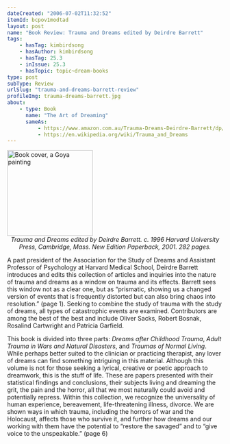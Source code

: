 ```yaml
---
dateCreated: "2006-07-02T11:32:52"
itemId: bcpov1modtad
layout: post
name: "Book Review: Trauma and Dreams edited by Deirdre Barrett"
tags:
    - hasTag: kimbirdsong
    - hasAuthor: kimbirdsong
    - hasTag: 25.3
    - inIssue: 25.3
    - hasTopic: topic~dream-books
type: post
subType: Review
urlSlug: "trauma-and-dreams-barrett-review"
profileImg: trauma-dreams-barrett.jpg
about:
    - type: Book
      name: "The Art of Dreaming"
      sameAs:
          - https://www.amazon.com.au/Trauma-Dreams-Deirdre-Barrett/dp/0674006909
          - https://en.wikipedia.org/wiki/Trauma_and_Dreams
---
```


<a href="https://www.amazon.com.au/Trauma-Dreams-Deirdre-Barrett/dp/0674006909">
<img src="../images/trauma-dreams-barrett.jpg" width="200" height="auto" alt="Book cover, a Goya painting"/>
</a>
<!--nopreview--><div style="text-align:center"><i>Trauma and Dreams edited by Deirdre Barrett.  c. 1996 Harvard University Press, Cambridge, Mass. New Edition Paperback, 2001. 282 pages.</i></div><!--/nopreview-->

A past president of the Association for the Study of Dreams and Assistant Professor of Psychology at Harvard Medical School, Deirdre Barrett introduces and edits this collection of articles and inquiries into the nature of trauma and dreams as a window on trauma and its effects. Barrett sees this window not as a clear one, but as “prismatic, showing us a changed version of events that is frequently distorted but can also bring chaos into resolution.” (page 1). Seeking to combine the study of trauma with the study of dreams, all types of catastrophic events are examined. Contributors are among the best of the best and include Oliver Sacks, Robert Bosnak, Rosalind Cartwright and Patricia Garfield.

This book is divided into three parts: _Dreams after Childhood Trauma_, _Adult Trauma in Wars and Natural Disasters_, and _Traumas of Normal Living_. While perhaps better suited to the clinician or practicing therapist, any lover of dreams can find something intriguing in this material. Although this volume is not for those seeking a lyrical, creative or poetic approach to dreamwork, this is the stuff of life. These are papers presented with their statistical findings and conclusions, their subjects living and dreaming the grit, the pain and the horror, all that we most naturally could avoid and potentially repress. Within this collection, we recognize the universality of human experience, bereavement, life-threatening illness, divorce. We are shown ways in which trauma, including the horrors of war and the Holocaust, affects those who survive it, and further how dreams and our working with them have the potential to “restore the savaged” and to “give voice to the unspeakable.” (page 6)
